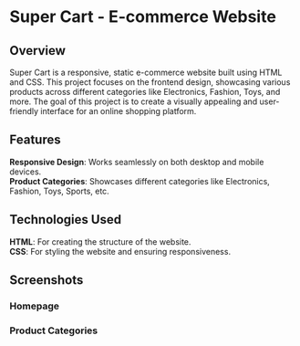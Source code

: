 # Super Cart - E-commerce Website

## Overview
Super Cart is a responsive, static e-commerce website built using HTML and CSS. This project focuses on the frontend design, showcasing various products across different categories like Electronics, Fashion, Toys, and more. The goal of this project is to create a visually appealing and user-friendly interface for an online shopping platform.

## Features
 **Responsive Design**: Works seamlessly on both desktop and mobile devices.  
 **Product Categories**: Showcases different categories like Electronics, Fashion, Toys, Sports, etc.

 
## Technologies Used
**HTML**: For creating the structure of the website.  
**CSS**: For styling the website and ensuring responsiveness.

## Screenshots
### Homepage






### Product Categories

